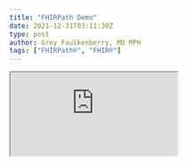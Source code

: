 ```yaml
---
title: "FHIRPath Demo"
date: 2021-12-31T03:11:30Z
type: post
author: Grey Faulkenberry, MD MPH
tags: ["FHIRPath®", "FHIR®"]
---
```

<iframe src="https://fhir-path-demo-mctbmzb4uq-uc.a.run.app/#/"></iframe>